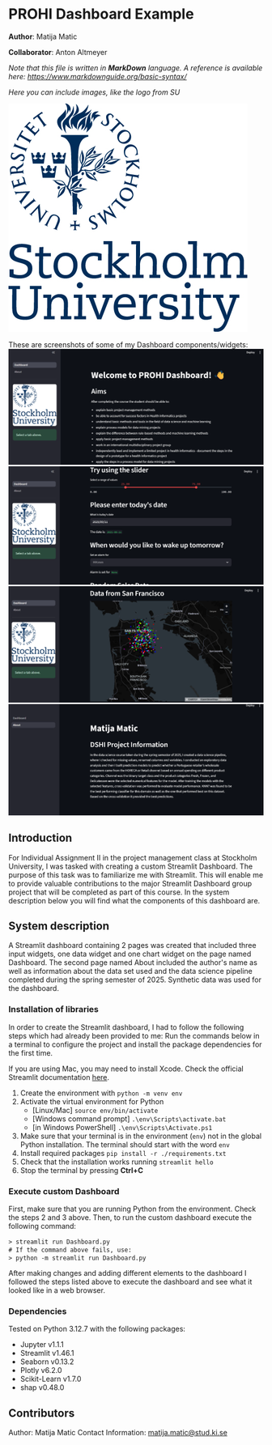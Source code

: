 # PROHI Dashboard Example

**Author**: Matija Matic
<!-- As main author, do not write anything in the line below.
The collaborator will edit the line below in GitHub -->
**Collaborator**: Anton Altmeyer

_Note that this file is written in **MarkDown** language. A reference is available here: <https://www.markdownguide.org/basic-syntax/>_

_Here you can include images, like the logo from SU_

![Your dashboard](./assets/project-logo.jpg)

These are screenshots of some of my Dashboard components/widgets:
![alt text](image.png)
![alt text](image-1.png)
![alt text](image-3.png)
![alt text](image-4.png)

## Introduction

For Individual Assignment II in the project management class at Stockholm University, I was tasked with creating a custom Streamlit Dashboard. The purpose of this task was to familiarize me with Streamlit. This will enable me to provide valuable contributions to the major Streamlit Dashboard group project that will be completed as part of this course. In the system description below you will find what the components of this dashboard are. 

## System description
A Streamlit dashboard containing 2 pages was created that included three input widgets, one data widget and one chart widget on the page named Dashboard. The second page named About included the author's name as well as information about the data set used and the data science pipeline completed during the spring semester of 2025. Synthetic data was used for the dashboard. 
### Installation of libraries
In order to create the Streamlit dashboard, I had to follow the following steps which had already been provided to me:
Run the commands below in a terminal to configure the project and install the package dependencies for the first time.

If you are using Mac, you may need to install Xcode. Check the official Streamlit documentation [here](https://docs.streamlit.io/get-started/installation/command-line#prerequisites).

1. Create the environment with `python -m venv env`
2. Activate the virtual environment for Python
   - [Linux/Mac] `source env/bin/activate` 
   - [Windows command prompt] `.\env\Scripts\activate.bat` 
   - [in Windows PowerShell] `.\env\Scripts\Activate.ps1`
3. Make sure that your terminal is in the environment (`env`) not in the global Python installation. The terminal should start with the word `env`
4. Install required packages `pip install -r ./requirements.txt`
5. Check that the installation works running `streamlit hello`
6. Stop the terminal by pressing **Ctrl+C**

### Execute custom Dashboard

First, make sure that you are running Python from the environment. Check the steps 2 and 3 above. Then, to run the custom dashboard execute the following command:

```
> streamlit run Dashboard.py
# If the command above fails, use:
> python -m streamlit run Dashboard.py
```
After making changes and adding different elements to the dashboard I followed the steps listed above to execute the dashboard and see what it looked like in a web browser.

### Dependencies

Tested on Python 3.12.7 with the following packages:
  - Jupyter v1.1.1
  - Streamlit v1.46.1
  - Seaborn v0.13.2
  - Plotly v6.2.0
  - Scikit-Learn v1.7.0
  - shap v0.48.0

## Contributors

Author: Matija Matic
Contact Information: matija.matic@stud.ki.se
